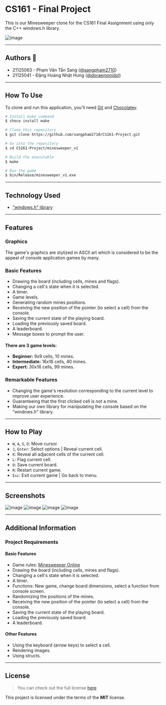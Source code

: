 # CS161 - Final Project

This is our Minesweeper clone for the CS161 Final Assignment using only the C++ windows.h library.

![image](https://user-images.githubusercontent.com/47299149/147375809-d24436fe-e176-4f62-b4b3-7fbc90dd6372.png)

---

## Authors :wave:

- 21125063 - Phạm Văn Tấn Sang ([@sangpham2710](https://github.com/sangpham2710))
- 21125041 - Đặng Hoàng Nhật Hưng ([@doraemonidol](https://github.com/doraemonidol))

---

## How To Use

To clone and run this application, you'll need [Git](https://git-scm.com) and [Chocolatey](https://chocolatey.org).

```bash
# Install make command
$ choco install make

# Clone this repository
$ git clone https://github.com/sangpham2710/CS161-Project.git

# Go into the repository
$ cd CS161-Project/minesweeper_v1

# Build the executable
$ make

# Run the game
$ bin/Release/minesweeper_v1.exe
```

---
## Technology Used

- ["windows.h" library](https://en.wikipedia.org/wiki/Windows.h)

---

## Features

### Graphics
The game's graphics are stylized in ASCII art which is considered to be the appeal of console application games by many.

### Basic Features

- Drawing the board (including cells, mines and flags).
- Changing a cell's state when it is selected.
- A timer.
- Game levels.
- Generating random mines positions.
- Receiving the new position of the pointer (to select a cell) from the console.
- Saving the current state of the playing board.
- Loading the previously saved board.
- A leaderboard.
- Message boxes to prompt the user.

#### There are 3 game levels:

- **Beginner:** 9x9 cells, 10 mines.
- **Intermediate:** 16x16 cells, 40 mines.
- **Expert:** 30x16 cells, 99 mines.

### Remarkable Features

- Changing the game's resolution corresponding to the current level to improve user experience.
- Guaranteeing that the first clicked cell is not a mine.
- Making our own library for manipulating the console based on the "windows.h" library.

---

## How to Play

- `W`, `A`, `S`, `D`: Move cursor.
- `J`, `Enter`: Select options | Reveal current cell.
- `K`: Reveal all adjacent cells of the current cell.
- `L`: Flag current cell.
- `O`: Save current board.
- `R`: Restart current game.
- `Esc`: Exit current game | Go back to menu.

---

## Screenshots

![image](https://user-images.githubusercontent.com/47299149/147375758-7fe57c0b-d3b6-4f88-b93d-2b21aa20122b.png)
![image](https://user-images.githubusercontent.com/47299149/147375766-3c3ac961-ff60-49f6-b62b-f81c267dc730.png)
![image](https://user-images.githubusercontent.com/47299149/147375809-d24436fe-e176-4f62-b4b3-7fbc90dd6372.png)
![image](https://user-images.githubusercontent.com/47299149/147375815-c62fef09-3902-43ae-83e4-00e1d629707e.png)

---

## Additional Information

### Project Requirements

#### Basic Features

- Game rules: [Minesweeper Online](https://minesweeper.online/)
- Drawing the board (including cells, mines and flags).
- Changing a cell's state when it is selected.
- A timer.
- Functions: New game, change board dimensions, select a function from console screen.
- Randomizing the positions of the mines.
- Receiving the new position of the pointer (to select a cell) from the console.
- Saving the current state of the playing board.
- Loading the previously saved board.
- A leaderboard.

#### Other Features

- Using the keyboard (arrow keys) to select a cell.
- Rendering images.
- Using structs.

---

## License

> You can check out the full license [here](https://github.com/sangpham2710/CS161-Project/blob/main/LICENSE)

This project is licensed under the terms of the **MIT** license.
